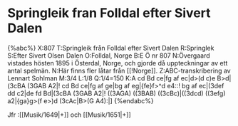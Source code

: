 # Springleik fran Folldal efter Sivert Dalen

{%abc%}
X:807
T:Springleik från Folldal efter Sivert Dalen
R:Springlek
S:Efter Sivert Olsen Dalen
O:Folldal, Norge
B:E Ö nr 807
N:Övergaard vistades hösten 1895 i Österdal, Norge, och gjorde då uppteckningar av ett antal spelmän.
N:Här finns fler låtar från [[!Norge]].
Z:ABC-transkribering av Lennart Sohlman
M:3/4
L:1/8
Q:1/4=150
K:A
cd Bd ce|fg af ec|d>(d c)e B>d|(3cBA (3GAB A2|!
cd Bd ce|fg af ge|bg af eg|{fe}f>^d e4::!
bg af ec|(3def dd c2|de fd Bd|(3cBA (3GAB A2|!
((3AGA) ((3BAB) ((3cBc)|((3dcd) ((3efg) a2|{ga}g>(f e>)d (3cAc|B>(G A4):|]
{%endabc%}

Jfr :[[Musik/1649|+]] och [[Musik/1651|+]]
